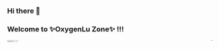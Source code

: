 ### Hi there 👋 
### Welcome to ✨OxygenLu Zone✨ !!!

<div style="display: flex; justify-content: space-between;">
  <div style="width: 50px; height: 30px;">
    <img src="https://github-readme-stats.vercel.app/api?username=OxygenLu&show_icons=true&title_color=7986CB&text_color=9575CD&icon_color=00BCD4" style="width: 70%; height: 30%;" />
  </div>
  <div style="width: 30px; height: 15px;">
    <img src="https://github-readme-stats.vercel.app/api/top-langs/?username=OxygenLu&hide_progress=true&title_color=7986CB" style="width: 40%; height: 15%;" />
  </div>
</div>

<!--
**OxygenLu/OxygenLu** is a ✨ _special_ ✨ repository because its `README.md` (this file) appears on your GitHub profile.

Here are some ideas to get you started:

- 🔭 I’m currently working on ...
- 🌱 I’m currently learning ...
- 👯 I’m looking to collaborate on ...
- 🤔 I’m looking for help with ...
- 💬 Ask me about ...
- 📫 How to reach me: ...
- 😄 Pronouns: ...
- ⚡ Fun fact: ...
-->
